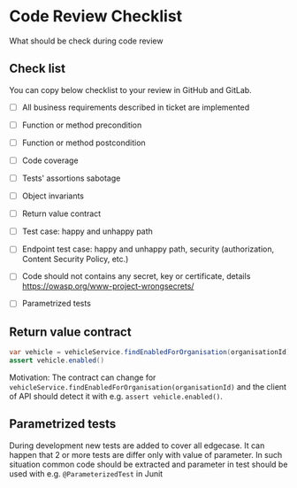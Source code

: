 # Code Review Checklist
What should be check during code review

## Check list

You can copy below checklist to your review in GitHub and GitLab.

- [ ] All business requirements described in ticket are implemented
- [ ] Function or method precondition
- [ ] Function or method postcondition
- [ ] Code coverage
- [ ] Tests' assortions sabotage
- [ ] Object invariants
- [ ] Return value contract
- [ ] Test case: happy and unhappy path
- [ ] Endpoint test case: happy and unhappy path, security (authorization, Content Security Policy, etc.)
- [ ] Code should not contains any secret, key or certificate, details https://owasp.org/www-project-wrongsecrets/
- [ ] Parametrized tests


## Return value contract

```java
var vehicle = vehicleService.findEnabledForOrganisation(organisationId)
assert vehicle.enabled()
```

Motivation:
The contract can change for `vehicleService.findEnabledForOrganisation(organisationId)` and the client of API should detect it with e.g. `assert vehicle.enabled()`.


## Parametrized tests

During development new tests are added to cover all edgecase. It can happen that 2 or more tests are differ only with value of parameter. In such situation common code should be extracted and parameter in test should be used with e.g. `@ParameterizedTest` in Junit 
